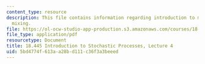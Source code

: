 ```yaml
---
content_type: resource
description: This file contains information regarding introduction to markov chain
  mixing.
file: https://ol-ocw-studio-app-production.s3.amazonaws.com/courses/18-445-introduction-to-stochastic-processes-spring-2015/5bd4774f613aa28bd111c36f3a3beeed_MIT18_445S15_lecture4.pdf
file_type: application/pdf
resourcetype: Document
title: 18.445 Introduction to Stochastic Processes, Lecture 4
uid: 5bd4774f-613a-a28b-d111-c36f3a3beeed
---
```

